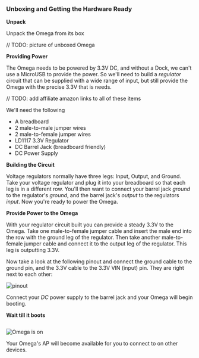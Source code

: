 <!-- Prepare the Hardware -->

### Unboxing and Getting the Hardware Ready

**Unpack**

Unpack the Omega from its box

// TODO: picture of unboxed Omega


**Providing Power**

The Omega needs to be powered by 3.3V DC, and without a Dock, we can't use a MicroUSB to provide the power. So we'll need to build a *regulator* circuit that can be supplied with a wide range of input, but still provide the Omega with the precise 3.3V that is needs.

// TODO: add affiliate amazon links to all of these items

We'll need the following
* A breadboard
* 2 male-to-male jumper wires
* 2 male-to-female jumper wires
* LD1117 3.3V Regulator
* DC Barrel Jack (breadboard friendly)
* DC Power Supply

**Building the Circuit**


Voltage regulators normally have three legs: Input, Output, and Ground. Take your voltage regulator and plug it into your breadboard so that each leg is in a different row. You'll then want to connect your barrel jack *ground* to the regulator's *ground*, and the barrel jack's *output* to the regulators *input*. Now you're ready to power the Omega.


**Provide Power to the Omega**


With your regulator circuit built you can provide a steady 3.3V to the Omega. Take one male-to-female jumper cable and insert the male end into the row with the ground leg of the regulator. Then take another male-to-female jumper cable and connect it to the output leg of the regulator. This leg is outputting 3.3V.

Now take a look at the following pinout and connect the ground cable to the ground pin, and the 3.3V cable to the 3.3V VIN (input) pin. They are right next to each other:

![pinout](https://raw.githubusercontent.com/OnionIoT/Onion-Docs/master/Omega2/Documentation/Hardware-Overview/img/Omega-2-Pinout-Diagram.png)


Connect your *DC* power supply to the barrel jack and your Omega will begin booting.

**Wait till it boots**

<!-- LED at Boot text -->
```{r child = './Hardware-Prep-Component-LED-at-boot.md'}
```

![Omega is on](https://raw.githubusercontent.com/OnionIoT/Onion-Docs/master/Omega2/Documentation/Get-Started/img/unbox-6-omega-led-detail.jpg "Omega is on")


Your Omega's AP will become available for you to connect to on other devices.
